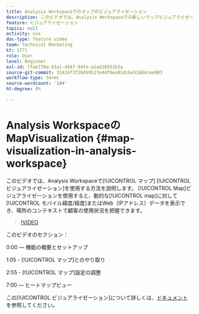 ```yaml
---
title: Analysis Workspaceでのマップのビジュアライゼーション
description: このビデオでは、Analysis Workspaceでの新しいマップビジュアライゼーションの使用方法を説明します。 マップビジュアライゼーションを使用すると、動的マップに対してモバイル（緯度/経度）またはWeb（IPアドレス）のデータを表示でき、場所のコンテキストで顧客の使用状況を把握できます。
feature: ビジュアライゼーション
topics: null
activity: use
doc-type: feature video
team: Technical Marketing
kt: 1771
role: User
level: Beginner
exl-id: ffae778a-63a1-4587-94fe-a2ad16931b3a
source-git-commit: 32424f3f2b05952fe4df9ea91dcbe51684cee905
workflow-type: tm+mt
source-wordcount: '144'
ht-degree: 0%

---
```


#   Analysis WorkspaceのMapVisualization {#map-visualization-in-analysis-workspace}

このビデオでは、Analysis Workspaceで[!UICONTROL マップ] [!UICONTROL ビジュアライゼーション]を使用する方法を説明します。 [!UICONTROL Map]ビジュアライゼーションを使用すると、動的な[!UICONTROL map]に対して[!UICONTROL モバイル緯度/経度]またはWeb（IPアドレス）データを表示でき、場所のコンテキストで顧客の使用状況を把握できます。

>[!VIDEO](https://video.tv.adobe.com/v/23559/?quality=12)

このビデオのセクション：

0:00 — 機能の概要とセットアップ

1:05 - [!UICONTROL マップ]とのやり取り

2:55 - [!UICONTROL マップ]設定の調整

7:00 — ヒートマップビュー

この[!UICONTROL ビジュアライゼーション]について詳しくは、[ドキュメント](https://marketing.adobe.com/resources/help/en_US/analytics/analysis-workspace/map-visualization.html)を参照してください。

